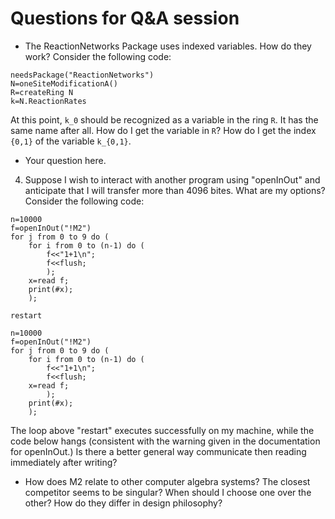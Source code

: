 # Questions for Q&A session

- The ReactionNetworks Package uses indexed variables.  How do they work?  Consider the following code:

```
needsPackage("ReactionNetworks")
N=oneSiteModificationA()
R=createRing N
k=N.ReactionRates
```

  At this point, `k_0` should be recognized as a variable in the ring
  `R`.  It has the same name after all.  How do I get the variable in
  `R`?  How do I get the index `{0,1}` of the variable `k_{0,1}`.


- Your question here.
4) Suppose I wish to interact with another program using "openInOut" and anticipate that I will transfer more than 4096 bites. What are my options? Consider the following code:

```
n=10000
f=openInOut("!M2")
for j from 0 to 9 do (
    for i from 0 to (n-1) do (
    	f<<"1+1\n";
    	f<<flush;
    	);
    x=read f;
    print(#x);
    );
    
restart

n=10000
f=openInOut("!M2")
for j from 0 to 9 do (
    for i from 0 to (n-1) do (
    	f<<"1+1\n";
    	f<<flush;
	x=read f;
    	);
    print(#x);
    );
```

The loop above "restart" executes successfully on my machine, while the code below hangs (consistent with the warning given in the documentation for openInOut.) Is there a better general way communicate then reading immediately after writing?

- How does M2 relate to other computer algebra systems? The closest competitor seems to be singular? When should I choose one over the other? How do they differ in design philosophy?

